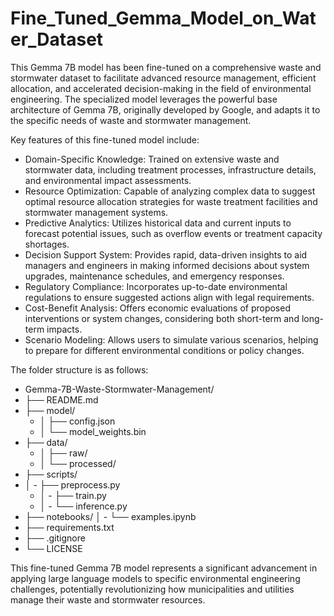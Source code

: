 # Fine_Tuned_Gemma_Model_on_Water_Dataset
This Gemma 7B model has been fine-tuned on a comprehensive waste and stormwater dataset to facilitate advanced resource management, efficient allocation, and accelerated decision-making in the field of environmental engineering. The specialized model leverages the powerful base architecture of Gemma 7B, originally developed by Google, and adapts it to the specific needs of waste and stormwater management.

Key features of this fine-tuned model include:
* Domain-Specific Knowledge: Trained on extensive waste and stormwater data, including treatment processes, infrastructure details, and environmental impact assessments.
* Resource Optimization: Capable of analyzing complex data to suggest optimal resource allocation strategies for waste treatment facilities and stormwater management systems.
* Predictive Analytics: Utilizes historical data and current inputs to forecast potential issues, such as overflow events or treatment capacity shortages.
* Decision Support System: Provides rapid, data-driven insights to aid managers and engineers in making informed decisions about system upgrades, maintenance schedules, and   emergency responses.
* Regulatory Compliance: Incorporates up-to-date environmental regulations to ensure suggested actions align with legal requirements.
* Cost-Benefit Analysis: Offers economic evaluations of proposed interventions or system changes, considering both short-term and long-term impacts.
* Scenario Modeling: Allows users to simulate various scenarios, helping to prepare for different environmental conditions or policy changes.

The folder structure is as follows:

- Gemma-7B-Waste-Stormwater-Management/
- ├── README.md
- ├── model/
  - │    ├── config.json
  - │   └── model_weights.bin
- ├── data/
    - │   ├── raw/
    - │   └── processed/
- ├── scripts/
- │   - ├── preprocess.py
  - │   - ├── train.py
  - │   - └── inference.py
- ├── notebooks/
│   - └── examples.ipynb
- ├── requirements.txt
- ├── .gitignore
- └── LICENSE

This fine-tuned Gemma 7B model represents a significant advancement in applying large language models to specific environmental engineering challenges, potentially revolutionizing how municipalities and utilities manage their waste and stormwater resources.
